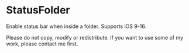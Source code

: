# StatusFolder
Enable status bar when inside a folder.
Supports iOS 9-16.

Please do not copy, modify or redistribute. If you want to use some of my work, please contact me first.
